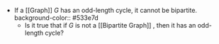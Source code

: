 - If a [[Graph]] $G$ has an odd-length cycle, it cannot be bipartite.
  background-color:: #533e7d
	- Is it true that if $G$ is not a [[Bipartite Graph]] , then it has an odd-length cycle?